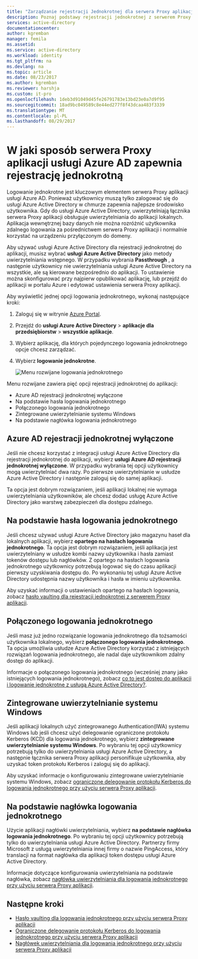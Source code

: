 ```yaml
---
title: "Zarządzanie rejestracji Jednokrotnej dla serwera Proxy aplikacji usługi Azure AD | Dokumentacja firmy Microsoft"
description: Poznaj podstawy rejestracji jednokrotnej z serwerem Proxy aplikacji
services: active-directory
documentationcenter: 
author: kgremban
manager: femila
ms.assetid: 
ms.service: active-directory
ms.workload: identity
ms.tgt_pltfrm: na
ms.devlang: na
ms.topic: article
ms.date: 08/23/2017
ms.author: kgremban
ms.reviewer: harshja
ms.custom: it-pro
ms.openlocfilehash: 1deb3d91049d45fe26791783e13bd23e0a7d9f95
ms.sourcegitcommit: 18ad9bc049589c8e44ed277f8f43dcaa483f3339
ms.translationtype: MT
ms.contentlocale: pl-PL
ms.lasthandoff: 08/29/2017
---
```

# <a name="how-does-azure-ad-application-proxy-provide-single-sign-on"></a>W jaki sposób serwera Proxy aplikacji usługi Azure AD zapewnia rejestrację jednokrotną

Logowanie jednokrotne jest kluczowym elementem serwera Proxy aplikacji usługi Azure AD.  Ponieważ użytkownicy muszą tylko zalogować się do usługi Azure Active Directory w chmurze zapewnia najlepsze środowisko użytkownika. Gdy do usługi Azure Active Directory, uwierzytelniają łącznika serwera Proxy aplikacji obsługuje uwierzytelniania do aplikacji lokalnych. Aplikacja wewnętrznej bazy danych nie można rozróżnić użytkownika zdalnego logowania za pośrednictwem serwera Proxy aplikacji i normalnie korzystać na urządzeniu przyłączonym do domeny. 

Aby używać usługi Azure Active Directory dla rejestracji jednokrotnej do aplikacji, musisz wybrać **usługi Azure Active Directory** jako metody uwierzytelniania wstępnego. W przypadku wybrania **Passthrough** , a następnie użytkownicy nie uwierzytelniania usługi Azure Active Directory na wszystkie, ale są kierowane bezpośrednio do aplikacji. To ustawienie można skonfigurować przy najpierw opublikować aplikację, lub przejdź do aplikacji w portalu Azure i edytować ustawienia serwera Proxy aplikacji. 

Aby wyświetlić jednej opcji logowania jednokrotnego, wykonaj następujące kroki:

1. Zaloguj się w witrynie [Azure Portal](https://portal.azure.com).
2. Przejdź do **usługi Azure Active Directory** > **aplikacje dla przedsiębiorstw** > **wszystkie aplikacje**.
3. Wybierz aplikację, dla których pojedynczego logowania jednokrotnego opcje chcesz zarządzać.
4. Wybierz **logowanie jednokrotne**.

   ![Menu rozwijane logowania jednokrotnego](./media/application-proxy-sso-overview/single-sign-on-mode.png)

Menu rozwijane zawiera pięć opcji rejestracji jednokrotnej do aplikacji:

* Azure AD rejestracji jednokrotnej wyłączone
* Na podstawie hasła logowania jednokrotnego
* Połączonego logowania jednokrotnego
* Zintegrowane uwierzytelnianie systemu Windows
* Na podstawie nagłówka logowania jednokrotnego

## <a name="azure-ad-single-sign-on-disabled"></a>Azure AD rejestracji jednokrotnej wyłączone

Jeśli nie chcesz korzystać z integracji usługi Azure Active Directory dla rejestracji jednokrotnej do aplikacji, wybierz **usługi Azure AD rejestracji jednokrotnej wyłączone**. W przypadku wybrania tej opcji użytkownicy mogą uwierzytelniać dwa razy. Po pierwsze uwierzytelnianie w usłudze Azure Active Directory i następnie zaloguj się do samej aplikacji. 

Ta opcja jest dobrym rozwiązaniem, jeśli aplikacji lokalnej nie wymaga uwierzytelniania użytkowników, ale chcesz dodać usługę Azure Active Directory jako warstwę zabezpieczeń dla dostępu zdalnego. 

## <a name="password-based-sign-on"></a>Na podstawie hasła logowania jednokrotnego

Jeśli chcesz używać usługi Azure Active Directory jako magazynu haseł dla lokalnych aplikacji, wybierz **opartego na hasłach logowania jednokrotnego**. Ta opcja jest dobrym rozwiązaniem, jeśli aplikacja jest uwierzytelniany w usłudze kombi nazwy użytkownika i hasła zamiast tokenów dostępu lub nagłówków. Z opartego na hasłach logowania jednokrotnego użytkownicy potrzebują logować się do czasu aplikacji pierwszy uzyskiwania dostępu do. Po wykonaniu tej usługi Azure Active Directory udostępnia nazwy użytkownika i hasła w imieniu użytkownika. 

Aby uzyskać informacji o ustawieniach opartego na hasłach logowania, zobacz [hasło vaulting dla rejestracji jednokrotnej z serwerem Proxy aplikacji](application-proxy-sso-azure-portal.md).

## <a name="linked-sign-on"></a>Połączonego logowania jednokrotnego

Jeśli masz już jedno rozwiązanie logowania jednokrotnego dla tożsamości użytkownika lokalnego, wybierz **połączonego logowania jednokrotnego**. Ta opcja umożliwia usłudze Azure Active Directory korzystać z istniejących rozwiązań logowania jednokrotnego, ale nadal daje użytkownikom zdalny dostęp do aplikacji. 

Informacje o połączonego logowania jednokrotnego (wcześniej znany jako istniejących logowania jednokrotnego), zobacz [co to jest dostęp do aplikacji i logowanie jednokrotne z usługą Azure Active Directory?](active-directory-appssoaccess-whatis.md#how-does-single-sign-on-with-azure-active-directory-work).

## <a name="integrated-windows-authentication"></a>Zintegrowane uwierzytelnianie systemu Windows

Jeśli aplikacji lokalnych użyć zintegrowanego Authentication(IWA) systemu Windows lub jeśli chcesz użyć delegowanie ograniczone protokołu Kerberos (KCD) dla logowania jednokrotnego, wybierz **zintegrowane uwierzytelnianie systemu Windows**. Po wybraniu tej opcji użytkownicy potrzebują tylko do uwierzytelniania usługi Azure Active Directory, a następnie łącznika serwera Proxy aplikacji personifikuje użytkownika, aby uzyskać token protokołu Kerberos i zaloguj się do aplikacji. 

Aby uzyskać informacje o konfigurowaniu zintegrowane uwierzytelnianie systemu Windows, zobacz [ograniczone delegowanie protokołu Kerberos do logowania jednokrotnego przy użyciu serwera Proxy aplikacji](active-directory-application-proxy-sso-using-kcd.md).

## <a name="header-based-sign-on"></a>Na podstawie nagłówka logowania jednokrotnego 

Użycie aplikacji nagłówki uwierzytelniania, wybierz **na podstawie nagłówka logowania jednokrotnego**. Po wybraniu tej opcji użytkownicy potrzebują tylko do uwierzytelniania usługi Azure Active Directory. Partnerzy firmy Microsoft z usługą uwierzytelniania innej firmy o nazwie PingAccess, który translacji na format nagłówka dla aplikacji token dostępu usługi Azure Active Directory. 

Informacje dotyczące konfigurowania uwierzytelniania na podstawie nagłówka, zobacz [nagłówka uwierzytelniania dla logowania jednokrotnego przy użyciu serwera Proxy aplikacji](application-proxy-ping-access.md).

## <a name="next-steps"></a>Następne kroki

- [Hasło vaulting dla logowania jednokrotnego przy użyciu serwera Proxy aplikacji](application-proxy-sso-azure-portal.md)
- [Ograniczone delegowanie protokołu Kerberos do logowania jednokrotnego przy użyciu serwera Proxy aplikacji](active-directory-application-proxy-sso-using-kcd.md)
- [Nagłówek uwierzytelniania dla logowania jednokrotnego przy użyciu serwera Proxy aplikacji](application-proxy-ping-access.md) 
